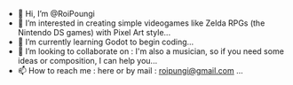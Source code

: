- 👋 Hi, I’m @RoiPoungi
- 👀 I’m interested in creating simple videogames like Zelda RPGs (the Nintendo DS games) with Pixel Art style...
- 🌱 I’m currently learning Godot to begin coding...
- 💞️ I’m looking to collaborate on : I'm also a musician, so if you need some ideas or composition, I can help you...
- 📫 How to reach me : here or by mail : roipungi@gmail.com ...

<!---
RoiPoungi/RoiPoungi is a ✨ special ✨ repository because its `README.md` (this file) appears on your GitHub profile.
You can click the Preview link to take a look at your changes.
--->
